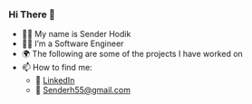 ### Hi There 👋

- :man_scientist: My name is Sender Hodik
- :student: I’m a Software Engineer
- :earth_africa: The following are some of the projects I have worked on 
- 📫 How to find me:
  - :office: [LinkedIn](https://www.linkedin.com/in/senderhodik/)
  - :e-mail: Senderh55@gmail.com

<!---
senderh55/senderh55 is a ✨ special ✨ repository because its `README.md` (this file) appears on your GitHub profile.
You can click the Preview link to take a look at your changes.
--->

